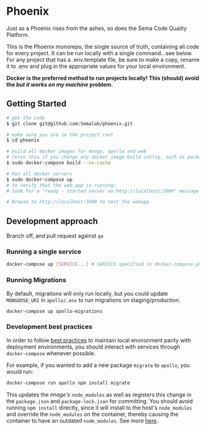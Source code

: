 # Phoenix

Just as a Phoenix rises from the ashes, so does the Sema Code Quality Platform.

This is the Phoenix monorepo, the single source of truth, containing all code for every project. It can be run locally with a single command...see below. For
any project that has a .env.template file, be sure to make a copy, rename it to .env and plug in the appropriate values for your local environment.

**Docker is the preferred method to run projects locally! This (should) avoid the _but it works on my machine_ problem.**

## Getting Started

```sh
# get the code
$ git clone git@github.com:Semalab/phoenix.git

# make sure you are in the project root
$ cd phoenix

# build all docker images for mongo, apollo and web
# rerun this if you change any docker image build config, such as package.json or node_modules
$ sudo docker-compose build --no-cache

# Run all docker servers
$ sudo docker-compose up
# to verify that the web app is running:
# look for a "ready - started server on http://localhost:3000" message in console output

# Browse to http://localhost:3000 to test the webapp
```

## Development approach

Branch off, and pull request against `qa`

### Running a single service

```sh
docker-compose up [SERVICE...] # SERVICE specified in docker-compose.yml, e.g. apollo
```

### Running Migrations

By default, migrations will only run locally, but you could update `MONGOOSE_URI` in `apollo/.env` to run migrations on staging/production.

```sh
docker-compose up apollo-migrations
```

### Development best practices

In order to follow [best practices](https://12factor.net/) to maintain local environment parity with deployment environments, you should interact with services through `docker-compose` whenever possible.

For example, if you wanted to add a new package `migrate` to `apollo`, you would run:

```sh
docker-compose run apollo npm install migrate
```

This updates the _image's_ `node_modules` as well as registers this change in the `package.json` and `package-lock.json` for committing. You should avoid running `npm install` directly, since it will install to the host's `node_modules` and override the `node_modules` on the container, thereby causing the container to have an outdated `node_modules`. See more [here](https://www.digitalocean.com/community/tutorials/containerizing-a-node-js-application-for-development-with-docker-compose).
